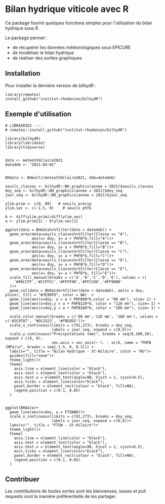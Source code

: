 # Bilan hydrique viticole avec R

Ce package fournit quelques fonctions simples pour l'utilisation du bilan hydrique sous R.

Le package permet :

-   de récupérer les données météorologiques sous EPICURE
-   de modéliser le bilan hydrique
-   de réaliser des sorties graphiques

## Installation

Pour installer la dernière version de bilhydR :

    library(remotes)
    install_github("institut-rhodanien/bilhydR")

## Exemple d'utilisation

    # LIBRAIRIES ----
    # remotes::install_github("institut-rhodanien/bilhydR")

    library(bilhydR)
    library(lubridate)
    library(tidyverse)


    data <- meteoStHilaire2021
    datedeb <- "2021-04-01"


    BHdata <- BHmulti(meteoStHilaire2021, deb=datedeb)

    seuils_classes <- bilhydR::BH_graphics(annee = 2021)$seuils_classes
    doy_seq <- bilhydR::BH_graphics(annee = 2021)$doy_seq
    jour_seq <- bilhydR::BH_graphics(annee = 2021)$jour_seq

    ylim.prim <- c(0, 80)   # seuils precip
    ylim.sec <- c(-1.5, 0)    # seuils phfb

    b <- diff(ylim.prim)/diff(ylim.sec)
    a <- ylim.prim[1] - b*ylim.sec[1]

    ggplot(data = BHdata%>%filter(date > datedeb)) +
      geom_area(data=seuils_classes%>%filter(Classe == "A"),
                aes(x= doy, y= a + PHFB*b,fill="A"))+
      geom_area(data=seuils_classes%>%filter(Classe == "B"),
                aes(x= doy, y= a + PHFB*b,fill="B"))+
      geom_area(data=seuils_classes%>%filter(Classe == "C"),
                aes(x= doy, y= a + PHFB*b,fill="C"))+
      geom_area(data=seuils_classes%>%filter(Classe == "D"),
                aes(x= doy, y= a + PHFB*b,fill="D"))+
      geom_area(data=seuils_classes%>%filter(Classe == "E"),
                aes(x= doy, y= a + PHFB*b, fill="E"))+
      scale_fill_manual(breaks = c('A','B','C','D','E'), values = c(
        '#99CCFF','#CCFFCC','#FFFF99','#FFCC00','#FF9900'
      ))+
      geom_col(data = BHdata%>%filter(date > datedeb), aes(x = doy, pluie), fill = "#3E9DFD", color = NA)  +
      geom_line(aes(x=doy, y = a + PHFB80*b,color = "80 mm"), size= 1) +
      geom_line(aes(x=doy,y = a + PHFB120*b, color = "120 mm"), size= 1) +
      geom_line(aes(x=doy,y = a + PHFB180*b, color = "180 mm"), size= 1) +

      scale_color_manual(breaks = c('80 mm','120 mm', '180 mm'), values = c('#2C0707', '#DC2323', '#f8D3D3'))+
      scale_x_continuous(limits = c(91,273), breaks = doy_seq,
                         labels = jour_seq, expand = c(0,0))+
      scale_y_continuous("Precipitations (mm)", breaks = seq(0,100,10), expand = c(0, 0), 
                         sec.axis = sec_axis(~ (. - a)/b, name = "PHFB (MPa)\n", breaks = seq(-1.5, 0, 0.1))) +
      labs(x="", title = "Bilan Hydrique - St-Hilaire", color = "RU")+
      guides(fill="none")+
      theme_light()+
      theme(
        axis.line = element_line(color = "black"),
        axis.text = element_text(color = "black"),
        axis.text.x = element_text(angle=90, hjust = 1, vjust=0.5),
        axis.ticks = element_line(color="black"),
        panel.border = element_rect(colour = "black", fill=NA),
        legend.position = c(0.1, 0.65)
      )


    ggplot(BHdata)+
      geom_line(aes(x=doy, y = FTSW80))+
      scale_x_continuous(limits = c(91,273), breaks = doy_seq,
                         labels = jour_seq, expand = c(0,0))+
      labs(x="", title = "FTSW - St-Hilaire")+
      theme_light()+
      theme(
        axis.line = element_line(color = "black"),
        axis.text = element_text(color = "black"),
        axis.text.x = element_text(angle=90, hjust = 1, vjust=0.5),
        axis.ticks = element_line(color="black"),
        panel.border = element_rect(colour = "black", fill=NA),
        legend.position = c(0.1, 0.65)
      )



## Contribuer

Les contributions de toutes sortes sont les bienvenues, issues et pull requests sont la manière préférentielle de les partager.
